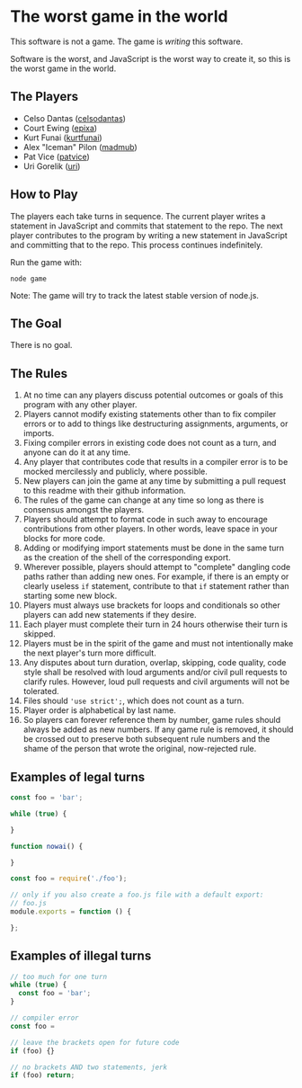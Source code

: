 # The worst game in the world

This software is not a game. The game is *writing* this software.

Software is the worst, and JavaScript is the worst way to create it, so this is
the worst game in the world.

## The Players

* Celso Dantas ([celsodantas](https://github.com/celsodantas))
* Court Ewing ([epixa](https://github.com/epixa))
* Kurt Funai ([kurtfunai](https://github.com/kurtfunai))
* Alex "Iceman" Pilon ([madmub](https://github.com/MadMub))
* Pat Vice ([patvice](https://github.com/patvice))
* Uri Gorelik ([uri](https://github.com/uri))

## How to Play

The players each take turns in sequence. The current player writes a statement
in JavaScript and commits that statement to the repo. The next player
contributes to the program by writing a new statement in JavaScript and
committing that to the repo. This process continues indefinitely.

Run the game with:

```
node game
```

Note: The game will try to track the latest stable version of node.js.

## The Goal

There is no goal.

## The Rules

1. At no time can any players discuss potential outcomes or goals of this
program with any other player.
2. Players cannot modify existing statements other than to fix compiler errors
or to add to things like destructuring assignments, arguments, or imports.
3. Fixing compiler errors in existing code does not count as a turn, and anyone
can do it at any time.
4. Any player that contributes code that results in a compiler error is to be
mocked mercilessly and publicly, where possible.
5. New players can join the game at any time by submitting a pull request to
this readme with their github information.
6. The rules of the game can change at any time so long as there is consensus
amongst the players.
7. Players should attempt to format code in such away to encourage
contributions from other players. In other words, leave space in your blocks
for more code.
8. Adding or modifying import statements must be done in the same turn as the
creation of the shell of the corresponding export.
9. Wherever possible, players should attempt to "complete" dangling code paths
rather than adding new ones. For example, if there is an empty or clearly
useless `if` statement, contribute to that `if` statement rather than starting
some new block.
10. Players must always use brackets for loops and conditionals so other
players can add new statements if they desire.
11. Each player must complete their turn in 24 hours otherwise their turn is
skipped.
12. Players must be in the spirit of the game and must not intentionally make
the next player's turn more difficult.
13. Any disputes about turn duration, overlap, skipping, code quality, code
style shall be resolved with loud arguments and/or civil pull requests to
clarify rules. However, loud pull requests and civil arguments will not be
tolerated.
14. Files should `'use strict';`, which does not count as a turn.
15. Player order is alphabetical by last name.
16. So players can forever reference them by number, game rules should always
be added as new numbers. If any game rule is removed, it should be crossed out
to preserve both subsequent rule numbers and the shame of the person that wrote
the original, now-rejected rule.

## Examples of legal turns

```js
const foo = 'bar';
```

```js
while (true) {

}
```

```js
function nowai() {

}
```

```js
const foo = require('./foo');

// only if you also create a foo.js file with a default export:
// foo.js
module.exports = function () {

};
```

## Examples of illegal turns

```js
// too much for one turn
while (true) {
  const foo = 'bar';
}
```

```js
// compiler error
const foo =
```

```js
// leave the brackets open for future code
if (foo) {}

// no brackets AND two statements, jerk
if (foo) return;
```
